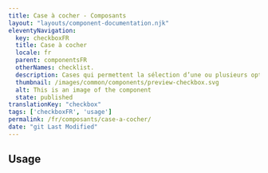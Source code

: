 ```yaml
---
title: Case à cocher - Composants
layout: "layouts/component-documentation.njk"
eleventyNavigation:
  key: checkboxFR
  title: Case à cocher
  locale: fr
  parent: componentsFR
  otherNames: checklist.
  description: Cases qui permettent la sélection d’une ou plusieurs options.
  thumbnail: /images/common/components/preview-checkbox.svg
  alt: This is an image of the component
  state: published
translationKey: "checkbox"
tags: ['checkboxFR', 'usage']
permalink: /fr/composants/case-a-cocher/
date: "git Last Modified"
---
```


## Usage